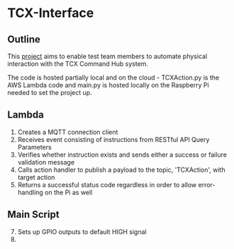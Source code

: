 # TCX-Interface
Outline
-
This [project](https://zodiacpoolsystems.atlassian.net/wiki/spaces/STG/pages/1469644835/Project+-+TCX+Interface) aims to enable test team members to automate physical interaction with the TCX Command Hub system.

The code is hosted partially local and on the cloud - TCXAction.py is the AWS Lambda code and main.py is hosted locally on the Raspberry Pi needed to set the project up.

Lambda
- 
1. Creates a MQTT connection client
2. Receives event consisting of instructions from RESTful API Query Parameters
3. Verifies whether instruction exists and sends either a success or failure validation message
4. Calls action handler to publish a payload to the topic, 'TCXAction', with target action
5. Returns a successful status code regardless in order to allow error-handling on the Pi as well

Main Script
-

7. Sets up GPIO outputs to default HIGH signal
8. 
<!--stackedit_data:
eyJoaXN0b3J5IjpbLTE5NTM3MDQwNTBdfQ==
-->